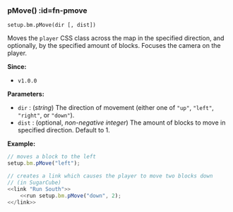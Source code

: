 
### pMove() :id=fn-pmove

`setup.bm.pMove(dir [, dist])`

Moves the `player` CSS class across the map in the specified direction, and optionally, by the specified amount of blocks. Focuses the camera on the player.

**Since:**
- `v1.0.0`

**Parameters:**
- `dir` : (*string*) The direction of movement (either one of `"up"`, `"left"`, `"right"`, or `"down"`).
- `dist` : (optional, *non-negative integer*) The amount of blocks to move in specified direction. Default to 1.

**Example:**
```js
// moves a block to the left
setup.bm.pMove("left");

// creates a link which causes the player to move two blocks down
// (in SugarCube)
<<link "Run South">>
	<<run setup.bm.pMove("down", 2);
<</link>>
```
